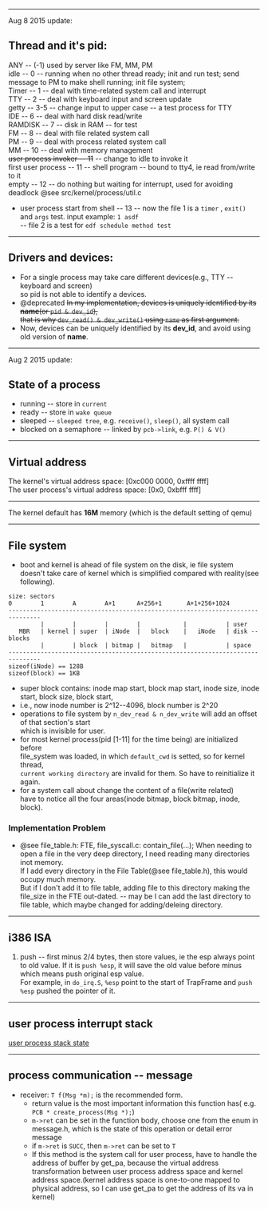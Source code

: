 -----------------------------

Aug 8 2015 update:

## Thread and it's pid:  
ANY -- (-1) used by server like FM, MM, PM  
idle -- 0  -- running when no other thread ready; init and run test;
send message to PM to make shell running; init file system;  
Timer -- 1  -- deal with time-related system call and interrupt  
TTY -- 2  -- deal with keyboard input and screen update  
getty -- 3-5  -- change input to upper case -- a test process for TTY  
IDE -- 6  -- deal with hard disk read/write  
RAMDISK -- 7  -- disk in RAM -- for test  
FM -- 8  -- deal with file related system call  
PM -- 9  -- deal with process related system call  
MM -- 10  -- deal with memory management  
~~user process invoker -- 11~~ -- change to idle to invoke it  
first user process -- 11  -- shell program -- bound to tty4, ie read from/write to it  
empty -- 12 -- do nothing but waiting for interrupt, used for avoiding deadlock @see src/kernel/process/util.c
- user process start from shell -- 13
-- now the file 1 is a `timer` , `exit()` and `args` test. input example: `1 asdf`  
-- file 2 is a test for `edf schedule method test`

-------------

## Drivers and devices:
- For a single process may take care different devices(e.g., TTY -- keyboard and screen)  
so pid is not able to identify a devices.  
- @deprecated ~~In my implementation, devices is uniquely identified by its **name**(or `pid & dev_id`),  
that is why `dev_read() & dev_write()` using `name` as first argument.~~  
- Now, devices can be uniquely identified by its **dev_id**, and avoid using old version of **name**.

-----------------

Aug 2 2015 update:

## State of a process
- running -- store in `current`
- ready -- store in `wake queue`
- sleeped -- `sleeped tree`, e.g. `receive()`, `sleep()`, all system call
- blocked on a semaphore -- linked by `pcb->link`, e.g. `P() & V()`


----------------------

## Virtual address
The kernel's virtual address space: [0xc000 0000, 0xffff ffff]  
The user process's virtual address space: [0x0, 0xbfff ffff]  


-----------------

The kernel default has **16M** memory
(which is the default setting of qemu)  

-----------------------

## File system
- boot and kernel is ahead of file system on the disk, ie file system  
doesn't take care of kernel which is simplified compared with reality(see following).  

```
size: sectors
0        1        A        A+1      A+256+1       A+1+256+1024
-------------------------------------------------------------------------------
         |        |        |        |            |           | user 
   MBR   | kernel | super  | iNode  |   block    |   iNode   | disk -- blocks
         |        | block  | bitmap |   bitmap   |           | space
-------------------------------------------------------------------------------
sizeof(iNode) == 128B
sizeof(block) == 1KB
```
- super block contains: inode map start, block map start, inode size, inode start, block size, block start, 
- i.e., now inode number is 2^12--4096, block number is 2^20
- operations to file system by `n_dev_read & n_dev_write` will add an offset of that section's start  
which is invisible for user.
- for most kernel process(pid [1-11] for the time being) are initialized before  
  file_system was loaded, in which `default_cwd` is setted, so for kernel thread,  
  `current working directory` are invalid for them. So have to reinitialize it again.  
- for a system call about change the content of a file(write related)  
  have to notice all the four areas(inode bitmap, block bitmap, inode, block).

### Implementation Problem

- @see file_table.h: FTE, file_syscall.c: contain_file(...);
When needing to open a file in the very deep directory, I need reading many directories inot memory.  
If I add every directory in the File Table(@see file_table.h), this would occupy much memory.  
But if I don't add it to file table, adding file to this directory making the file_size in the FTE out-dated.
-- may be I can add the last directory to file table, which maybe changed for adding/deleing directory.  

------------

## i386 ISA
1. push -- first minus 2/4 bytes, then store values, ie the esp always point to old value. If it is `push %esp`, it will save the old value before minus which means push original esp value.  
For example, in `do_irq.S`, `%esp` point to the start of TrapFrame and `push %esp` pushed the pointer of it.  


-------------------------

## user process interrupt stack
[user process stack state](pic/user_process_stack.jpg)  


--------------------

## process communication -- message

- receiver: `T f(Msg *m);` is the recommended form.  
	- return value is the most important information this function has( e.g. `PCB * create_process(Msg *);`)  
	- `m->ret` can be set in the function body, choose one from the enum in message.h, which is the state of this operation or detail error message  
    - if `m->ret` is `SUCC`, then `m->ret` can be set to `T`
    - If this method is the system call for user process, have to handle the address of buffer by get_pa, because the virtual address transformation between user process address space and kernel address space.(kernel address space is one-to-one mapped to physical address, so I can use get_pa to get the address of its va in kernel)

